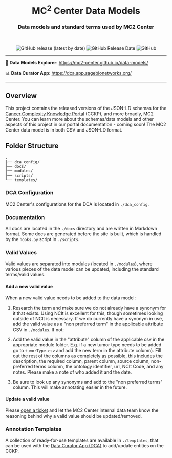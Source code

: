 <h1 align="center">
  MC<sup>2</sup> Center Data Models
</h1>

<h3 align="center">
  Data models and standard terms used by MC2 Center
</h3>
<br/>

<p align="center">
  <img 
    alt="GitHub release (latest by date)" 
    src="https://img.shields.io/github/release/mc2-center/mc2-data-models?label=latest%20release&display_name=release&style=flat-square"
  >
  <img 
    alt="GitHub Release Date" 
    src="https://img.shields.io/github/release-date/mc2-center/mc2-data-models?style=flat-square&color=green"
  >
  <img 
    alt="GitHub" 
    src="https://img.shields.io/github/license/mc2-center/mc2-data-models?style=flat-square&color=orange"
  >
</p>

---

🔎 **Data Models Explorer**: https://mc2-center.github.io/data-models/

📊 **Data Curator App**: https://dca.app.sagebionetworks.org/

---

## Overview

This project contains the released versions of the JSON-LD schemas for the
[Cancer Complexity Knowledge Portal] (CCKP), and more broadly, MC2 Center.
You can learn more about the schemas/data models and other aspects of this
project in our portal documentation - coming soon! The MC2 Center data model
is in both CSV and JSON-LD format.

## Folder Structure

```
.
├── dca_config/
├── docs/
├── modules/
├── scripts/
└── templates/
```

### DCA Configuration

MC2 Center's configurations for the DCA is located in `./dca_config`.

### Documentation

All docs are located in the `./docs` directory and are written in Markdown
format. Some docs are generated before the site is built, which is handled
by the `hooks.py` script in `./scripts`.

### Valid Values

Valid values are separated into modules (located in `./modules`), where
various pieces of the data model can be updated, including the standard
terms/valid values.

#### Add a new valid value
 
When a new valid value needs to be added to the data model:

1. Research the term and make sure we do not already have a synonym for it
   that exists. Using NCIt is excellent for this, though sometimes looking
   outside of NCIt is necessary. If we do currently have a synonym in use,
   add the valid value as a "non preferred term" in the applicable attribute
   CSV in `./modules`. If not:

2. Add the valid value in the "attribute" column of the applicable csv in
   the appropriate module folder. E.g. if a new tumor type needs to be added
   go to `tumorType.csv` and add the new term in the attribute column). Fill
   out the rest of the columns as completely as possible, this includes the
   description, the required column, parent column, source column, non-preferred
   terms column, the ontology identifier, url, NCIt Code, and any notes.
   Please make a note of who added it and the date.

3. Be sure to look up any synonyms and add to the "non preferred terms"
   column. This will make annotating easier in the future.

#### Update a valid value

Please [open a ticket] and let the MC2 Center internal data team know the
reasoning behind why a valid value should be updated/removed.

### Annotation Templates

A collection of ready-for-use templates are available in `./templates`, that
can be used with the [Data Curator App (DCA)] to add/update entities on the
CCKP.



[Cancer Complexity Knowledge Portal]: https://cancercomplexity.synapse.org/
[open a ticket]: https://github.com/mc2-center/data-models/issues/new?assignees=aditigopalan&labels=bug&projects=&template=bug-report.md&title=%5Bbug%5D+
[Data Curator App (DCA)]: https://dca.app.sagebionetworks.org/